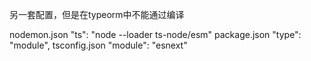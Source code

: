 另一套配置，但是在typeorm中不能通过编译

nodemon.json    "ts": "node --loader ts-node/esm"
package.json    "type": "module",
tsconfig.json   "module": "esnext"